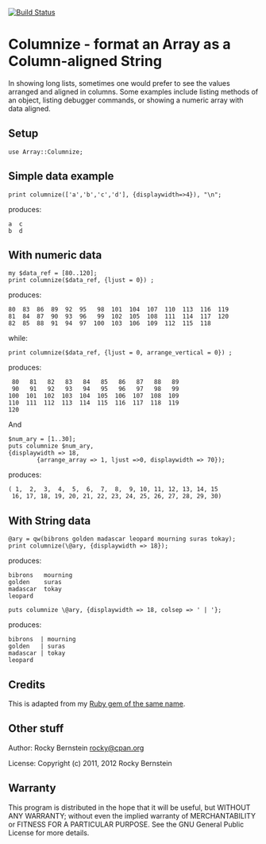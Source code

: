 [![Build Status](https://travis-ci.org/rocky/Perl-Array-Columnize.png)](https://travis-ci.org/rocky/Perl-Array-Columnize)

Columnize - format an Array as a Column-aligned String
============================================================================

In showing long lists, sometimes one would prefer to see the values
arranged and aligned in columns. Some examples include listing methods of
an object, listing debugger commands, or showing a numeric array with data
aligned.

Setup
-----

    use Array::Columnize;

Simple data example
-------------------

    print columnize(['a','b','c','d'], {displaywidth=>4}), "\n";
produces:

    a  c
    b  d

With numeric data
-----------------

    my $data_ref = [80..120];
    print columnize($data_ref, {ljust = 0}) ;

produces:

    80  83  86  89  92  95   98  101  104  107  110  113  116  119
    81  84  87  90  93  96   99  102  105  108  111  114  117  120
    82  85  88  91  94  97  100  103  106  109  112  115  118

while:

    print columnize($data_ref, {ljust = 0, arrange_vertical = 0}) ;

produces:

     80   81   82   83   84   85   86   87   88   89
     90   91   92   93   94   95   96   97   98   99
    100  101  102  103  104  105  106  107  108  109
    110  111  112  113  114  115  116  117  118  119
    120

And

    $num_ary = [1..30];
    puts columnize $num_ary,
    {displaywidth => 18,
		    {arrange_array => 1, ljust =>0, displaywidth => 70});

produces:

    ( 1,  2,  3,  4,  5,  6,  7,  8,  9, 10, 11, 12, 13, 14, 15
     16, 17, 18, 19, 20, 21, 22, 23, 24, 25, 26, 27, 28, 29, 30)

With String data
----------------

    @ary = qw(bibrons golden madascar leopard mourning suras tokay);
    print columnize(\@ary, {displaywidth => 18});

produces:

    bibrons   mourning
    golden    suras
    madascar  tokay
    leopard

    puts columnize \@ary, {displaywidth => 18, colsep => ' | '};

produces:

    bibrons  | mourning
    golden   | suras
    madascar | tokay
    leopard


Credits
-------

This is adapted from my [Ruby gem of the same name](https://github.com/rocky/columnize).

Other stuff
-----------

Author:   Rocky Bernstein <rocky@cpan.org>

License:  Copyright (c) 2011, 2012 Rocky Bernstein

Warranty
--------

This program is distributed in the hope that it will be useful,
but WITHOUT ANY WARRANTY; without even the implied warranty of
MERCHANTABILITY or FITNESS FOR A PARTICULAR PURPOSE.  See the
GNU General Public License for more details.
